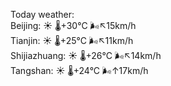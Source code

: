 Today weather:  
Beijing: ☀️   🌡️+30°C 🌬️↖15km/h  
Tianjin: ☀️   🌡️+25°C 🌬️↖11km/h  
Shijiazhuang: ☀️   🌡️+26°C 🌬️↖14km/h  
Tangshan: ☀️   🌡️+24°C 🌬️↑17km/h  
